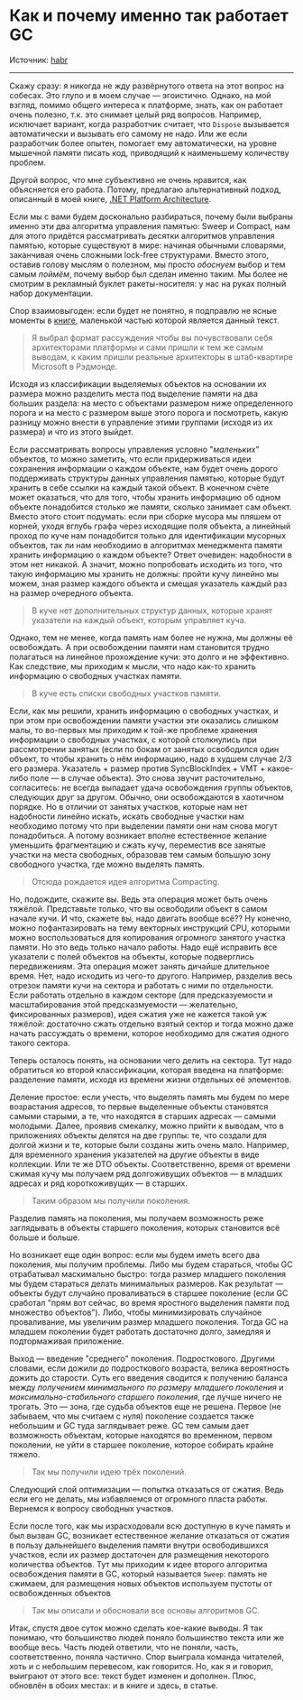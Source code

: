 # Как и почему именно так работает GC

Источник: [habr](https://habr.com/ru/company/clrium/blog/464169/)

---

Скажу сразу: я никогда не жду развёрнутого ответа на этот вопрос на собесах. Это глупо и в моем случае — эгоистично. Однако, на мой взгляд, помимо общего интереса к платформе, знать, как он работает очень полезно, т.к. это снимает целый ряд вопросов. Например, исключает вариант, когда разработчик считает, что `Dispose` вызывается автоматически и вызывать его самому не надо. Или же если разработчик более опытен, помогает ему автоматически, на уровне мышечной памяти писать код, приводящий к наименьшему количеству проблем.

Другой вопрос, что мне субъективно не очень нравится, как объясняется его работа. Потому, предлагаю альтернативный подход, описанный в моей книге, [.NET Platform Architecture](https://github.com/sidristij/dotnetbook).

Если мы с вами будем досконально разбираться, почему были выбраны именно эти два алгоритма управления памятью: Sweep и Compact, нам для этого придётся рассматривать десятки алгоритмов управления памятью, которые существуют в мире: начиная обычными словарями, заканчивая очень сложными lock-free структурами. Вместо этого, оставив голову мыслям о полезном, мы просто *обоснуем* выбор и тем самым *поймём*, почему выбор был сделан именно таким. Мы более не смотрим в рекламный буклет ракеты-носителя: у нас на руках полный набор документации.

Спор взаимовыгоден: если будет не понятно, я подправлю не ясные моменты в [книге](https://github.com/sidristij/dotnetbook), маленькой частью которой является данный текст.

> Я выбрал формат рассуждения чтобы вы почувствовали себя архитекторами платформы и сами пришли к тем же самым выводам, к каким пришли реальные архитекторы в штаб-квартире Microsoft в Рэдмонде.

Исходя из классификации выделяемых объектов на основании их размера можно разделить места под выделение памяти на два больших раздела: на место с объектами размером ниже определенного порога и на место с размером выше этого порога и посмотреть, какую разницу можно внести в управление этими группами (исходя из их размера) и что из этого выйдет.

Если рассматривать вопросы управления условно "*маленьких*" объектов, то можно заметить, что если придерживаться идеи сохранения информации о каждом объекте, нам будет очень дорого поддерживать структуры данных управления памятью, которые будут хранить в себе ссылки на каждый такой объект. В конечном счёте может оказаться, что для того, чтобы хранить информацию об одном объекте понадобится столько же памяти, сколько занимает сам объект. Вместо этого стоит подумать: если при сборке мусора мы пляшем от корней, уходя вглубь графа через исходящие поля объекта, а линейный проход по куче нам понадобится только для идентификации мусорных объектов, так ли нам необходимо в алгоритмах менеджмента памяти хранить информацию о каждом объекте? Ответ очевиден: надобности в этом нет никакой. А значит, можно попробовать исходить из того, что такую информацию мы хранить не должны: пройти кучу линейно мы можем, зная размер каждого объекта и смещая указатель каждый раз на размер очередного объекта.

> В куче нет дополнительных структур данных, которые хранят указатели на каждый объект, которым управляет куча.

Однако, тем не менее, когда память нам более не нужна, мы должны её освобождать. А при освобождении памяти нам становится трудно полагаться на линейное прохождение кучи: это долго и не эффективно. Как следствие, мы приходим к мысли, что надо как-то хранить информацию о свободных участках памяти.

> В куче есть списки свободных участков памяти.

Если, как мы решили, хранить информацию о свободных участках, и при этом при освобождении памяти участки эти оказались слишком малы, то во-первых мы приходим к той-же проблеме хранения информации о свободных участках, с которой столкнулись при рассмотрении занятых (если по бокам от занятых освободился один объект, то чтобы хранить о нём информацию, надо в худшем случае 2/3 его размера. Указатель + размер против SyncBlockIndex + VMT + какое-либо поле — в случае объекта). Это снова звучит расточительно, согласитесь: не всегда выпадает удача освобождения группы объектов, следующих друг за другом. Обычно, они освобождаются в хаотичном порядке. Но в отличии от занятых участков, которые нам нет надобности линейно искать, искать свободные участки нам необходимо потому что при выделении памяти они нам снова могут понадобиться. А потому возникает вполне естественное желание уменьшить фрагментацию и сжать кучу, переместив все занятые участки на места свободных, образовав тем самым большую зону свободного участка, где можно выделять память.

> Отсюда рождается идея алгоритма Compacting.

Но, подождите, скажите вы. Ведь эта операция может быть очень тяжёлой. Представьте только, что вы освободили объект в самом начале кучи. И что, скажете вы, надо двигать вообще всё?? Ну конечно, можно пофантазировать на тему векторных инструкций CPU, которыми можно воспользоваться для копирования огромного занятого участка памяти. Но это ведь только начало работы. Надо ещё исправить все указатели с полей объектов на объекты, которые подверглись передвижениям. Эта операция может занять дичайше длительное время. Нет, надо исходить из чего-то другого. Например, разделив весь отрезок памяти кучи на сектора и работать с ними по отдельности. Если работать отдельно в каждом секторе (для предсказуемости и масштабирования этой предсказмуемости — желательно, фиксированных размеров), идея сжатия уже не кажется такой уж тяжёлой: достаточно сжать отдельно взятый сектор и тогда можно даже начать рассуждать о времени, которое необходимо для сжатия одного такого сектора.

Теперь осталось понять, на основании чего делить на сектора. Тут надо обратиться ко второй классификации, которая введена на платформе: разделение памяти, исходя из времени жизни отдельных её элементов.

Деление простое: если учесть, что выделять память мы будем по мере возрастания адресов, то первые выделенные объекты становятся самыми старыми, а те, что находятся в старших адресах — самыми молодыми. Далее, проявив смекалку, можно прийти к выводам, что в приложениях объекты делятся на две группы: те, что создали для долгой жизни и те, которые были созданы жить очень мало. Например, для временного хранения указателей на другие объекты в виде коллекции. Или те же DTO объекты. Соответственно, время от времени сжимая кучу мы получаем ряд долгоживущих объектов — в младших адресах и ряд короткоживущих — в старших.

> Таким образом мы получили поколения.

Разделив память на поколения, мы получаем возможность реже заглядывать в объекты старшего поколения, которых становится всё больше и больше.

Но возникает еще один вопрос: если мы будем иметь всего два поколения, мы получим проблемы. Либо мы будем стараться, чтобы GC отрабатывал маскимально быстро: тогда размер младшего поколения мы будем стараться делать минимальных размеров. Как результат — объекты будут случайно проваливаться в старшее поколение (если GC сработал "прям вот сейчас, во время яростного выделения памяти под множество объектов"). Либо, чтобы минимизировать случайное проваливание, мы увеличим размер младшего поколения. Тогда GC на младшем поколении будет работать достаточно долго, замедляя и подтормаживая приложение.

Выход — введение "среднего" поколения. Подросткового. Другими словами, если дожили до подросткового возраста, велика вероятность дожить до старости. Суть его введения сводится к получению баланса между *получением минимального по размеру младшего поколения* и *максимально-стабильного старшего поколения*, где лучше ничего не трогать. Это — зона, где судьба объектов еще не решена. Первое (не забываем, что мы считаем с нуля) поколение создается также небольшим и GC туда заглядывает реже. GC тем самым дает возможность объектам, которые находятся во временном, первом поколении, не уйти в старшее поколение, которое собирать крайне тяжело.

> Так мы получили идею трёх поколений.

Следующий слой оптимизации — попытка отказаться от сжатия. Ведь если его не делать, мы избавляемся от огромного пласта работы. Вернемся к вопросу свободных участков.

Если после того, как мы израсходовали всю доступную в куче память и был вызван GC, возникает естественное желание отказаться от сжатия в пользу дальнейшего выделения памяти внутри освободившихся участков, если их размер достаточен для размещения некоторого количества объектов. Тут мы приходим к идее второго алгоритма освобождения памяти в GC, который называется `Sweep`: память не сжимаем, для размещения новых объектов используем пустоты от освобожденных объектов

> Так мы описали и обосновали все основы алгоритмов GC.

Итак, спустя двое суток можно сделать кое-какие выводы. Я так понимаю, что большинство людей поняло большинство текста или же вообще весь. Часть людей ответили, что не поняли, часть, соответственно, поняла частично. Спор выиграла команда читателей, хоть и с небольшим перевесом, как говорится. Но, как я и говорил, выиграют от этого все: текст будет изменен и дополнен. Плюс, обновлён в обоих местах: и в книге и здесь, в статье.